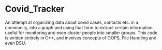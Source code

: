 # Covid_Tracker
 An attempt at organizing data about covid cases, contacts etc. in a community, into a graph and using that form to extract certain information useful for monitoring and even cluster people into smaller groups.
 This code is written entirely in C++, and involves concepts of OOPS, File Handling and even DSU.
 
